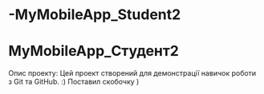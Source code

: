 # -MyMobileApp_Student2
# MyMobileApp_Студент2
Опис проекту:
Цей проект створений для демонстрації навичок роботи з Git та GitHub.
:)
Поставил скобочку )

